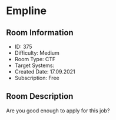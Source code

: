﻿# Empline

## Room Information
- ID: 375
- Difficulty: Medium
- Room Type: CTF
- Target Systems: 
- Created Date: 17.09.2021
- Subscription: Free

## Room Description
Are you good enough to apply for this job?
